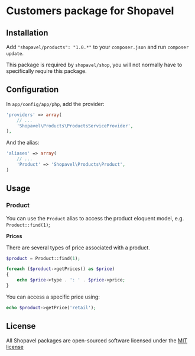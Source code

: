 Customers package for Shopavel
==============================

Installation
------------

Add `"shopavel/products": "1.0.*"` to your `composer.json` and run `composer update`.

This package is required by `shopavel/shop`, you will not normally have to specifically require this package.


Configuration
-------------

In `app/config/app/php`, add the provider:

```php
'providers' => array(
    // ...
    'Shopavel\Products\ProductsServiceProvider',
),
```

And the alias:

```php
'aliases' => array(
    // ...
    'Product' => 'Shopavel\Products\Product',
)
```


Usage
-----

### Product

You can use the `Product` alias to access the product eloquent model, e.g. `Product::find(1)`;

**Prices**

There are several types of price associated with a product.

```php
$product = Product::find(1);

foreach ($product->getPrices() as $price)
{
    echo $price->type . ': ' . $price->price;
}
```

You can access a specific price using:

```php
echo $product->getPrice('retail');
```

License
-------

All Shopavel packages are open-sourced software licensed under the [MIT license](http://opensource.org/licenses/MIT)